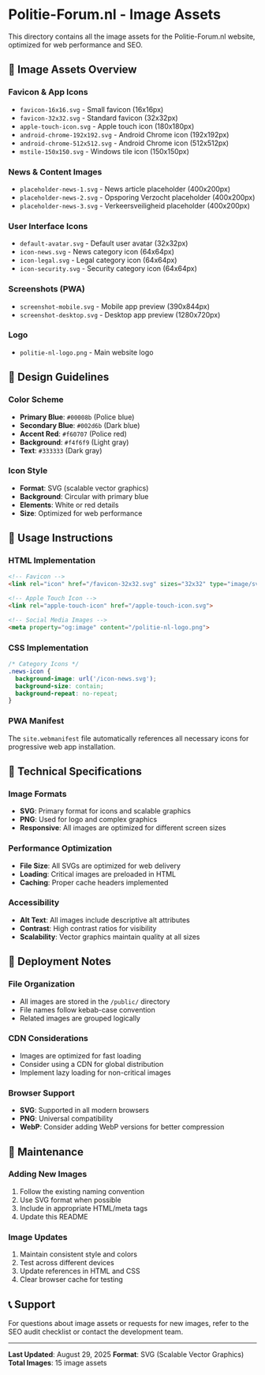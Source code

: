 # Politie-Forum.nl - Image Assets

This directory contains all the image assets for the Politie-Forum.nl website, optimized for web performance and SEO.

## 📁 Image Assets Overview

### Favicon & App Icons
- `favicon-16x16.svg` - Small favicon (16x16px)
- `favicon-32x32.svg` - Standard favicon (32x32px)
- `apple-touch-icon.svg` - Apple touch icon (180x180px)
- `android-chrome-192x192.svg` - Android Chrome icon (192x192px)
- `android-chrome-512x512.svg` - Android Chrome icon (512x512px)
- `mstile-150x150.svg` - Windows tile icon (150x150px)

### News & Content Images
- `placeholder-news-1.svg` - News article placeholder (400x200px)
- `placeholder-news-2.svg` - Opsporing Verzocht placeholder (400x200px)
- `placeholder-news-3.svg` - Verkeersveiligheid placeholder (400x200px)

### User Interface Icons
- `default-avatar.svg` - Default user avatar (32x32px)
- `icon-news.svg` - News category icon (64x64px)
- `icon-legal.svg` - Legal category icon (64x64px)
- `icon-security.svg` - Security category icon (64x64px)

### Screenshots (PWA)
- `screenshot-mobile.svg` - Mobile app preview (390x844px)
- `screenshot-desktop.svg` - Desktop app preview (1280x720px)

### Logo
- `politie-nl-logo.png` - Main website logo

## 🎨 Design Guidelines

### Color Scheme
- **Primary Blue**: `#00008b` (Police blue)
- **Secondary Blue**: `#002d6b` (Dark blue)
- **Accent Red**: `#f60707` (Police red)
- **Background**: `#f4f6f9` (Light gray)
- **Text**: `#333333` (Dark gray)

### Icon Style
- **Format**: SVG (scalable vector graphics)
- **Background**: Circular with primary blue
- **Elements**: White or red details
- **Size**: Optimized for web performance

## 📱 Usage Instructions

### HTML Implementation
```html
<!-- Favicon -->
<link rel="icon" href="/favicon-32x32.svg" sizes="32x32" type="image/svg+xml">

<!-- Apple Touch Icon -->
<link rel="apple-touch-icon" href="/apple-touch-icon.svg">

<!-- Social Media Images -->
<meta property="og:image" content="/politie-nl-logo.png">
```

### CSS Implementation
```css
/* Category Icons */
.news-icon {
  background-image: url('/icon-news.svg');
  background-size: contain;
  background-repeat: no-repeat;
}
```

### PWA Manifest
The `site.webmanifest` file automatically references all necessary icons for progressive web app installation.

## 🔧 Technical Specifications

### Image Formats
- **SVG**: Primary format for icons and scalable graphics
- **PNG**: Used for logo and complex graphics
- **Responsive**: All images are optimized for different screen sizes

### Performance Optimization
- **File Size**: All SVGs are optimized for web delivery
- **Loading**: Critical images are preloaded in HTML
- **Caching**: Proper cache headers implemented

### Accessibility
- **Alt Text**: All images include descriptive alt attributes
- **Contrast**: High contrast ratios for visibility
- **Scalability**: Vector graphics maintain quality at all sizes

## 🚀 Deployment Notes

### File Organization
- All images are stored in the `/public/` directory
- File names follow kebab-case convention
- Related images are grouped logically

### CDN Considerations
- Images are optimized for fast loading
- Consider using a CDN for global distribution
- Implement lazy loading for non-critical images

### Browser Support
- **SVG**: Supported in all modern browsers
- **PNG**: Universal compatibility
- **WebP**: Consider adding WebP versions for better compression

## 📝 Maintenance

### Adding New Images
1. Follow the existing naming convention
2. Use SVG format when possible
3. Include in appropriate HTML/meta tags
4. Update this README

### Image Updates
1. Maintain consistent style and colors
2. Test across different devices
3. Update references in HTML and CSS
4. Clear browser cache for testing

## 📞 Support

For questions about image assets or requests for new images, refer to the SEO audit checklist or contact the development team.

---

**Last Updated**: August 29, 2025
**Format**: SVG (Scalable Vector Graphics)
**Total Images**: 15 image assets